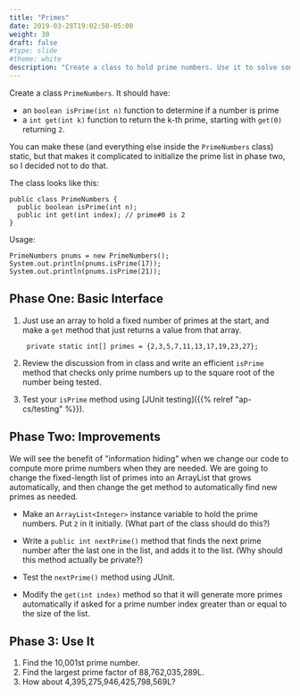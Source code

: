 ```yaml
---
title: "Primes"
date: 2019-03-28T19:02:50-05:00
weight: 30
draft: false
#type: slide
#theme: white
description: "Create a class to hold prime numbers. Use it to solve some prime-using problems."
---
```


Create a class `PrimeNumbers`. It should have:

* an `boolean isPrime(int n)` function to determine if a number is prime
* a `int get(int k)` function to return the k-th prime, starting with
  `get(0)` returning `2`.

You can make these (and everything else inside the `PrimeNumbers`
class) static, but that makes it complicated to initialize the prime
list in phase two, so I decided not to do that.

The class looks like this:

    public class PrimeNumbers {
	  public boolean isPrime(int n);
	  public int get(int index); // prime#0 is 2
    }

Usage:

    PrimeNumbers pnums = new PrimeNumbers();
	System.out.println(pnums.isPrime(17));
	System.out.println(pnums.isPrime(21));

## Phase One: Basic Interface

1. Just use an array to hold a fixed number of primes at the start,
   and make a `get` method that just returns a value from that array.

        private static int[] primes = {2,3,5,7,11,13,17,19,23,27};
		
2. Review the discussion from in class and write an efficient
   `isPrime` method that checks only prime numbers up to the square
   root of the number being tested.

3. Test your `isPrime` method using [JUnit testing]({{% relref
   "ap-cs/testing" %}}).
   
## Phase Two: Improvements

We will see the benefit of "information hiding" when we change our
code to compute more prime numbers when they are needed.
We are going to change the fixed-length list of primes into an 
ArrayList that grows automatically, and then change the get method to
automatically find new primes as needed.

* Make an `ArrayList<Integer>` instance variable to hold the prime
  numbers. Put `2` in it initially. (What part of the class should do this?)

* Write a `public int nextPrime()` method that finds the next prime number after
  the last one in the list, and adds it to the list. (Why should this
  method actually be private?) 

* Test the `nextPrime()` method using JUnit. 

* Modify the `get(int index)` method so that it will generate more primes
  automatically if asked for a prime number index greater than or
  equal to the size of the list.

  
## Phase 3: Use It

1. Find the 10,001st prime number.
2. Find the largest prime factor of 88,762,035,289L.
3. How about 4,395,275,946,425,798,569L?
